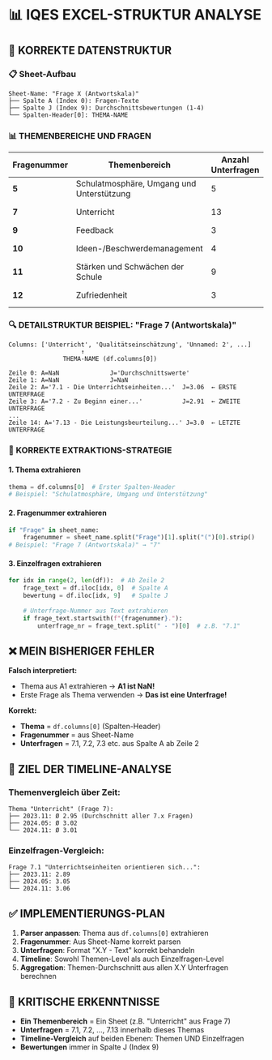 # 📊 IQES EXCEL-STRUKTUR ANALYSE

## 🎯 KORREKTE DATENSTRUKTUR

### 📋 Sheet-Aufbau
```
Sheet-Name: "Frage X (Antwortskala)"
├── Spalte A (Index 0): Fragen-Texte  
├── Spalte J (Index 9): Durchschnittsbewertungen (1-4)
└── Spalten-Header[0]: THEMA-NAME
```

### 📊 THEMENBEREICHE UND FRAGEN

| Fragenummer | Themenbereich | Anzahl Unterfragen | Beispiel-Unterfragen |
|-------------|---------------|--------------------|-----------------------|
| **5** | Schulatmosphäre, Umgang und Unterstützung | 5 | 5.1, 5.2, 5.3, 5.4, 5.5 |
| **7** | Unterricht | 13 | 7.1, 7.2, 7.3, ..., 7.13 |  
| **9** | Feedback | 3 | 9.1, 9.2, 9.3 |
| **10** | Ideen-/Beschwerdemanagement | 4 | 10.1, 10.2, 10.3, 10.4 |
| **11** | Stärken und Schwächen der Schule | 9 | 11.1, 11.2, ..., 11.9 |
| **12** | Zufriedenheit | 3 | 12.1, 12.2, 12.3 |

### 🔍 DETAILSTRUKTUR BEISPIEL: "Frage 7 (Antwortskala)"

```
Columns: ['Unterricht', 'Qualitätseinschätzung', 'Unnamed: 2', ...]
                    ↑
               THEMA-NAME (df.columns[0])

Zeile 0: A=NaN              J='Durchschnittswerte'
Zeile 1: A=NaN              J=NaN  
Zeile 2: A='7.1 - Die Unterrichtseinheiten...'  J=3.06  ← ERSTE UNTERFRAGE
Zeile 3: A='7.2 - Zu Beginn einer...'           J=2.91  ← ZWEITE UNTERFRAGE
...
Zeile 14: A='7.13 - Die Leistungsbeurteilung...' J=3.0  ← LETZTE UNTERFRAGE
```

### 🎯 KORREKTE EXTRAKTIONS-STRATEGIE

#### 1. **Thema extrahieren**
```python
thema = df.columns[0]  # Erster Spalten-Header
# Beispiel: "Schulatmosphäre, Umgang und Unterstützung"
```

#### 2. **Fragenummer extrahieren** 
```python
if "Frage" in sheet_name:
    fragenummer = sheet_name.split("Frage")[1].split("(")[0].strip()
# Beispiel: "Frage 7 (Antwortskala)" → "7"
```

#### 3. **Einzelfragen extrahieren**
```python
for idx in range(2, len(df)):  # Ab Zeile 2
    frage_text = df.iloc[idx, 0]  # Spalte A
    bewertung = df.iloc[idx, 9]   # Spalte J
    
    # Unterfrage-Nummer aus Text extrahieren
    if frage_text.startswith(f"{fragenummer}."):
        unterfrage_nr = frage_text.split(" - ")[0]  # z.B. "7.1"
```

## ❌ MEIN BISHERIGER FEHLER

**Falsch interpretiert:**
- Thema aus A1 extrahieren → **A1 ist NaN!**
- Erste Frage als Thema verwenden → **Das ist eine Unterfrage!**

**Korrekt:**
- **Thema** = `df.columns[0]` (Spalten-Header)
- **Fragenummer** = aus Sheet-Name 
- **Unterfragen** = 7.1, 7.2, 7.3 etc. aus Spalte A ab Zeile 2

## 🎯 ZIEL DER TIMELINE-ANALYSE

### Themenvergleich über Zeit:
```
Thema "Unterricht" (Frage 7):
├── 2023.11: Ø 2.95 (Durchschnitt aller 7.x Fragen)
├── 2024.05: Ø 3.02 
└── 2024.11: Ø 3.01
```

### Einzelfragen-Vergleich:
```
Frage 7.1 "Unterrichtseinheiten orientieren sich...":
├── 2023.11: 2.89
├── 2024.05: 3.05  
└── 2024.11: 3.06
```

## ✅ IMPLEMENTIERUNGS-PLAN

1. **Parser anpassen**: Thema aus `df.columns[0]` extrahieren
2. **Fragenummer**: Aus Sheet-Name korrekt parsen  
3. **Unterfragen**: Format "X.Y - Text" korrekt behandeln
4. **Timeline**: Sowohl Themen-Level als auch Einzelfragen-Level
5. **Aggregation**: Themen-Durchschnitt aus allen X.Y Unterfragen berechnen

## 🚨 KRITISCHE ERKENNTNISSE

- **Ein Themenbereich** = Ein Sheet (z.B. "Unterricht" aus Frage 7)
- **Unterfragen** = 7.1, 7.2, ..., 7.13 innerhalb dieses Themas
- **Timeline-Vergleich** auf beiden Ebenen: Themen UND Einzelfragen
- **Bewertungen** immer in Spalte J (Index 9)
